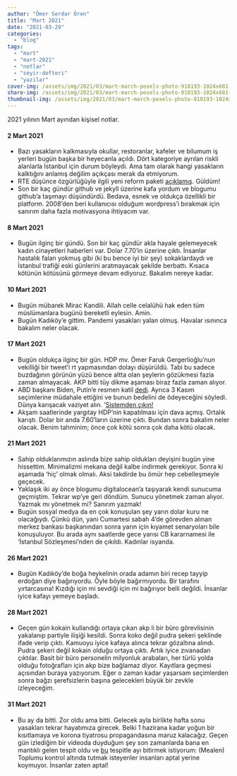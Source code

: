 ```yaml
---
author: "Ömer Serdar Ören"
title: "Mart 2021"
date: "2021-03-29"
categories: 
  - "blog"
tags: 
  - "mart"
  - "mart-2021"
  - "notlar"
  - "seyir-defteri"
  - "yazilar"
cover-img: /assets/img/2021/03/mart-march-pexels-photo-910193-1024x681-1.jpeg
share-img: /assets/img/2021/03/mart-march-pexels-photo-910193-1024x681-1.jpeg
thumbnail-img: /assets/img/2021/03/mart-march-pexels-photo-910193-1024x681-1.jpeg
---
```


2021 yılının Mart ayından kişisel notlar.

#### 2 Mart 2021

- Bazı yasakların kalkmasıyla okullar, restoranlar, kafeler ve bilumum iş yerleri bugün başka bir heyecanla açıldı. Dört kategoriye ayrılan riskli alanlarla İstanbul için durum böyleydi. Ama tam olarak hangi yasakların kalktığını anlamış değilim açıkçası merak da etmiyorum.
- RTE düşünce özgürlüğüyle ilgili yeni reform paketi [açıklamış](https://www.ntv.com.tr/turkiye/insan-haklari-eylem-plani-aciklaniyor,CZc9Us9AakGtDdf2gPJfXw). Güldüm!
- Son bir kaç gündür github ve jekyll üzerine kafa yordum ve blogumu github’a taşımayı düşündürdü. Bedava, esnek ve oldukça özellikli bir platform. 2008’den beri kullanıcısı olduğum wordpress’i bırakmak için sanırım daha fazla motivasyona ihtiyacım var.

#### 8 Mart 2021

- Bugün ilginç bir gündü. Son bir kaç gündür akla hayale gelemeyecek kadın cinayetleri haberleri var. Dolar 7.70’in üzerine çıktı. İnsanlar hastalık falan yokmuş gibi (ki bu bence iyi bir şey) sokaklardaydı ve İstanbul trafiği eski günlerini aratmayacak şekilde berbattı. Kısaca kötünün kötüsünü görmeye devam ediyoruz. Bakalım nereye kadar.

#### 10 Mart 2021

- Bugün mübarek Mirac Kandili. Allah celle celalühü hak eden tüm müslümanlara bugünü bereketli eylesin. Amin.
- Bugün Kadıköy’e gittim. Pandemi yasakları yalan olmuş. Havalar ısınınca bakalım neler olacak.

#### 17 Mart 2021

- Bugün oldukça ilginç bir gün. HDP mv. Ömer Faruk Gergerlioğlu’nun vekilliği bir tweet’i rt yapmasından dolayı düşürüldü. Tabi bu sadece buzdağının görünün yüzü bence altta olan şeylerin gözükmesi fazla zaman almayacak. AKP bitti tüy dikme aşaması biraz fazla zaman alıyor.
- ABD başkanı Biden, Putin’e resmen katil [dedi](https://www.dw.com/tr/bidena-g%C3%B6re-putin-bir-katil/a-56901417). Ayrıca 3 Kasım seçimlerine müdahale ettiğini ve bunun bedelini de ödeyeceğini söyledi. Dünya karışacak vaziyet alın. ‘[Sistemden çıkın!](https://www.youtube.com/watch?v=beuE-AGkmFE)
- Akşam saatlerinde yargıtay HDP’nin kapatılması için dava açmış. Ortalık karıştı. Dolar bir anda 7.60’ların üzerine çıktı. Bundan sonra bakalım neler olacak. Benim tahminim; önce çok kötü sonra çok daha kötü olacak.

#### 21 Mart 2021

- Sahip olduklarımızın aslında bize sahip oldukları deyişini bugün yine hissettim. Minimalizmi mekana değil kalbe indirmek gerekiyor. Sonra ki aşamada ‘hiç’ olmak olmalı. Aksi takdirde bu ömür hep cebelleşmeyle geçecek.
- Yaklaşık iki ay önce blogumu digitalocean’a taşıyarak kendi sunucuma geçmiştim. Tekrar wp’ye geri döndüm. Sunucu yönetmek zaman alıyor. Yazmak mı yönetmek mi? Sanırım yazmak!
- Bugün sosyal medya da en çok konuşulan şey yarın dolar kuru ne olacağıydı. Çünkü dün, yani Cumartesi sabah 4’de görevden alınan merkez bankası başkanından sonra yarın için kıyamet senaryoları bile konuşuluyor. Bu arada aynı saatlerde gece yarısı CB kararnamesi ile ‘İstanbul Sözleşmesi’nden de çıkıldı. Kadınlar isyanda.

#### 26 Mart 2021

- Bugün Kadıköy’de boğa heykelinin orada adamın biri recep tayyip erdoğan diye bağırıyordu. Öyle böyle bağırmıyordu. Bir tarafını yırtarcasına! Kızdığı için mi sevdiği için mi bağırıyor belli değildi. İnsanlar iyice kafayı yemeye başladı.

#### 28 Mart 2021

- Geçen gün kokain kullandığı ortaya çıkan akp li bir büro görevlisinin yakalanıp partiyle ilişiği kesildi. Sonra koko değil pudra şekeri şeklinde ifade verip çıktı. Kamuoyu iyice kafaya alınca tekrar gözaltına alındı. Pudra şekeri değil kokain olduğu ortaya çıktı. Artık iyice zıvanadan çıktılar. Basit bir büro personelin milyonluk arabaları, her türlü yolda olduğu fotoğrafları için akp bize bağlamaz diyor. Kayıtlara geçmesi açısından buraya yazıyorum. Eğer o zaman kadar yaşarsam seçimlerden sonra bağzı şerefsizlerin başına gelecekleri büyük bir zevkle izleyeceğim.

#### 31 Mart 2021

- Bu ay da bitti. Zor oldu ama bitti. Gelecek ayla birlikte hafta sonu yasakları tekrar hayatımıza girecek. Belki 1 hazirana kadar yoğun bir kısıtlamaya ve korona tiyatrosu propagandasına maruz kalacağız. Geçen gün izlediğim bir videoda duyduğum şey son zamanlarda bana en mantıklı gelen tespit oldu ve [bu](https://youtu.be/tYNq6vobyYI?t=4234) tespitle ayı bitirmek istiyorum: (Mealen) Toplumu kontrol altında tutmak isteyenler insanları aptal yerine koymuyor. İnsanlar zaten aptal!
